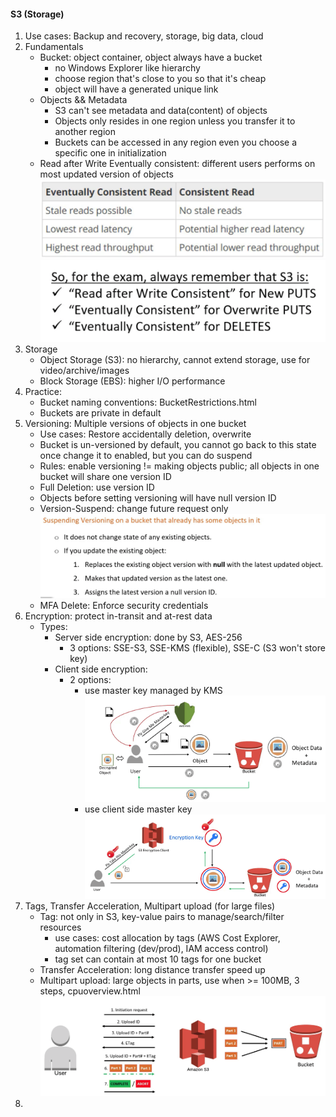 #### S3 (Storage)
1. Use cases: Backup and recovery, storage, big data, cloud 
2. Fundamentals
    - Bucket: object container, object always have a bucket
      - no Windows Explorer like hierarchy 
      - choose region that's close to you so that it's cheap
      - object will have a generated unique link
    - Objects && Metadata
      - S3 can't see metadata and data(content) of objects
      - Objects only resides in one region unless you transfer it to another region
      - Buckets can be accessed in any region even you choose a specific one in initialization 
    - Read after Write Eventually consistent: different users performs on most updated version of objects 
   ![consistency.png](img%2Fconsistency.png)![readafterwrite.png](img%2Freadafterwrite.png)
3. Storage
   - Object Storage (S3): no hierarchy, cannot extend storage, use for video/archive/images
   - Block Storage (EBS): higher I/O performance
4. Practice:
   - Bucket naming conventions: BucketRestrictions.html
   - Buckets are private in default 
5. Versioning: Multiple versions of objects in one bucket
   - Use cases: Restore accidentally deletion, overwrite 
   - Bucket is un-versioned by default, you cannot go back to this state once change it to enabled, but you can do suspend
   - Rules: enable versioning != making objects public; all objects in one bucket will share one version ID
   - Full Deletion: use version ID
   - Objects before setting versioning will have null version ID
   - Version-Suspend: change future request only![versioning suspend.png](img%2Fversioning%20suspend.png)
   - MFA Delete: Enforce security credentials 
6. Encryption: protect in-transit and at-rest data
   - Types: 
     - Server side encryption: done by S3, AES-256
       - 3 options: SSE-S3, SSE-KMS (flexible), SSE-C (S3 won't store key)
     - Client side encryption: 
       - 2 options: 
         - use master key managed by KMS![cse1.png](img%2Fcse1.png)
         - use client side master key![cse2.png](img%2Fcse2.png)
7. Tags, Transfer Acceleration, Multipart upload (for large files)
    - Tag: not only in S3, key-value pairs to manage/search/filter resources
      - use cases: cost allocation by tags (AWS Cost Explorer, automation filtering (dev/prod), IAM access control)
      - tag set can contain at most 10 tags for one bucket
    - Transfer Acceleration: long distance transfer speed up
    - Multipart upload: large objects in parts, use when >= 100MB, 3 steps, cpuoverview.html
   ![multipart.png](img%2Fmultipart.png)
8. 